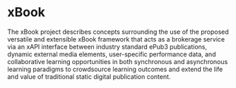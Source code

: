 # xBook
The xBook project describes concepts surrounding the use of the proposed versatile and extensible xBook framework that acts as a brokerage service via an xAPI interface between industry standard ePub3 publications, dynamic external media elements, user-specific performance data, and collaborative learning opportunities in both synchronous and asynchronous learning paradigms to crowdsource learning outcomes and extend the life and value of traditional static digital publication content.
